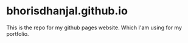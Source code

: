 # bhorisdhanjal.github.io
This is the repo for my github pages website. Which I'am using for my portfolio.
